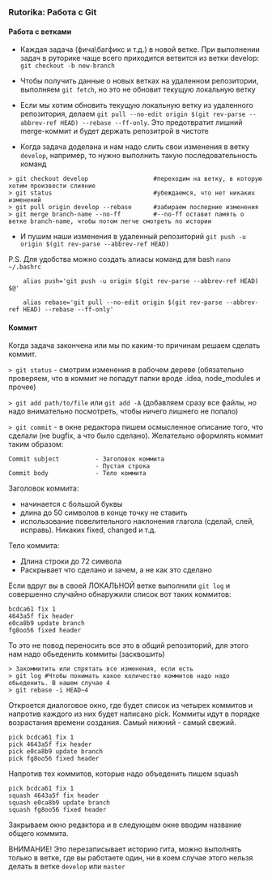 ### Rutorika: Работа с Git

#### Работа с ветками

* Каждая задача (фича\багфикс и т.д.) в новой ветке. При выполнении задач в руторике чаще всего приходится ветвится из ветки develop: `git checkout -b new-branch`

* Чтобы получить данные о новых ветках на удаленном репозитории, выполняем `git fetch`, но это не обновит текущую локальную ветку 

* Если мы хотим обновить текущую локальную ветку из удаленного репозитория, делаем `git pull --no-edit origin $(git rev-parse --abbrev-ref HEAD) --rebase --ff-only`. Это предотвратит лишний merge-коммит и будет держать репозитрой в чистоте

* Когда задача доделана и нам надо слить свои изменения в ветку `develop`, например, то нужно выполнить такую последовательность команд
```git
> git checkout develop                  #переходим на ветку, в которую хотим произвести слияние
> git status                            #убеждаемся, что нет никаких изменений
> git pull origin develop --rebase      #забираем последние изменения
> git merge branch-name --no-ff         #--no-ff оставит память о ветке branch-name, чтобы потом легче смотреть по истории
```

* И пушим наши изменения в удаленный репозиторий `git push -u origin $(git rev-parse --abbrev-ref HEAD)`

P.S.
Для удобства можно создать алиасы команд для bash
`nano ~/.bashrc`

```git
    alias push='git push -u origin $(git rev-parse --abbrev-ref HEAD) $@'
    
    alias rebase='git pull --no-edit origin $(git rev-parse --abbrev-ref HEAD) --rebase --ff-only'

```


#### Коммит
Когда задача закончена или мы по каким-то причинам решаем сделать коммит.
 
`> git status` - смотрим изменения в рабочем дереве (обязательно проверяем, что в коммит не попадут папки вроде .idea, node_modules и прочее)

`> git add path/to/file` или `git add -A` (добавляем сразу все файлы, но надо внимательно посмотреть, чтобы ничего лишнего не попало)

`> git commit` - в окне редактора пишем осмысленное описание того, что сделали (не bugfix, а что было сделано).
Желательно оформлять коммит таким образом:
```
Commit subject          - Заголовок коммита
                        - Пустая строка
Commit body             - Тело коммита
```
Заголовок коммита:
 - начинается с большой буквы 
 - длина до 50 символов в конце точку не ставить
 - использование повелительного наклонения глагола (сделай, слей, исправь). Никаких fixed, changed и т.д.
 
 
Тело коммита:
 - Длина строки до 72 символа
 - Раскрывает что сделано и зачем, а не как это сделано 
 
 
Если вдруг вы в своей ЛОКАЛЬНОЙ ветке выполнили `git log` и совершенно случайно обнаружили список вот таких коммитов:
```git
bcdca61 fix 1
4643a5f fix header
e0ca8b9 update branch
fg8oo56 fixed header
```

То это не повод переносить все это в общий репозиторий, для этого нам надо обьеденить коммиты (засквошить)
```git
> Закоммитить или спрятать все изменения, если есть
> git log #Чтобы понимать какое количество коммитов надо надо обьеденить. В нашем случае 4
> git rebase -i HEAD~4 
```
Откроется диалоговое окно, где будет список из четырех коммитов и напротив каждого из них будет написано pick. Коммиты идут в порядке возрастания времени создания. Самый нижний - самый свежий.
```git
pick bcdca61 fix 1
pick 4643a5f fix header
pick e0ca8b9 update branch
pick fg8oo56 fixed header
```

Напротив тех коммитов, которые надо объеденить пишем squash

```git
pick bcdca61 fix 1
squash 4643a5f fix header
squash e0ca8b9 update branch
squash fg8oo56 fixed header
```
Закрываем окно редактора и в следующем окне вводим название общего коммита.

ВНИМАНИЕ! Это перезаписывает историю гита, можно выполнять только в ветке, где вы работаете один, ни в коем случае этого нельзя делать в ветке `develop` или `master`

